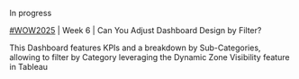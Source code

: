 In progress

[#WOW2025](https://workout-wednesday.com/2025w6tab/) | Week 6 | Can You Adjust Dashboard Design by Filter?

This Dashboard features KPIs and a breakdown by Sub-Categories, allowing to filter by Category leveraging the Dynamic Zone Visibility feature in Tableau
